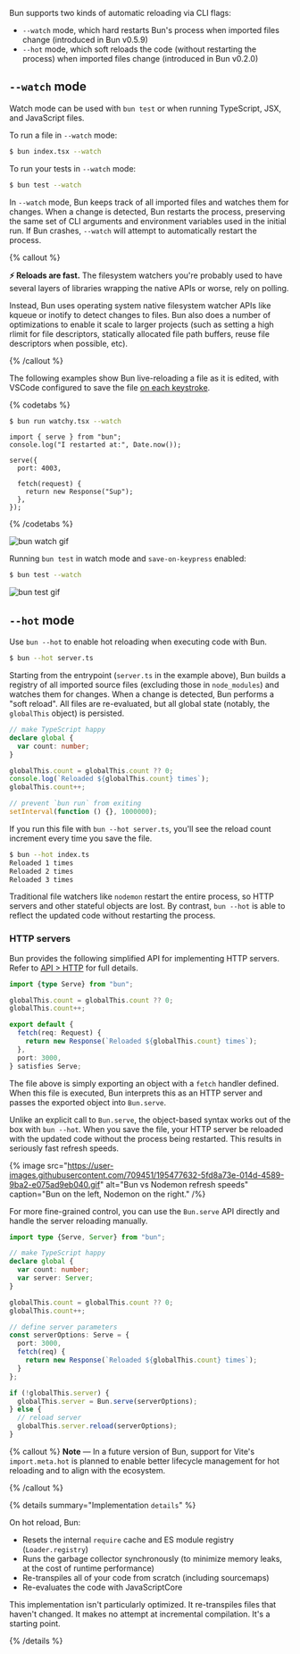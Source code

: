 Bun supports two kinds of automatic reloading via CLI flags:

- `--watch` mode, which hard restarts Bun's process when imported files change (introduced in Bun v0.5.9)
- `--hot` mode, which soft reloads the code (without restarting the process) when imported files change (introduced in Bun v0.2.0)

## `--watch` mode

Watch mode can be used with `bun test` or when running TypeScript, JSX, and JavaScript files.

To run a file in `--watch` mode:

```bash
$ bun index.tsx --watch
```

To run your tests in `--watch` mode:

```bash
$ bun test --watch
```

In `--watch` mode, Bun keeps track of all imported files and watches them for changes. When a change is detected, Bun restarts the process, preserving the same set of CLI arguments and environment variables used in the initial run. If Bun crashes, `--watch` will attempt to automatically restart the process.

{% callout %}

**⚡️ Reloads are fast.** The filesystem watchers you're probably used to have several layers of libraries wrapping the native APIs or worse, rely on polling.

Instead, Bun uses operating system native filesystem watcher APIs like kqueue or inotify to detect changes to files. Bun also does a number of optimizations to enable it scale to larger projects (such as setting a high rlimit for file descriptors, statically allocated file path buffers, reuse file descriptors when possible, etc).

{% /callout %}

The following examples show Bun live-reloading a file as it is edited, with VSCode configured to save the file [on each keystroke](https://code.visualstudio.com/docs/editor/codebasics#_save-auto-save).

{% codetabs %}

```bash
$ bun run watchy.tsx --watch
```

```tsx#watchy.tsx
import { serve } from "bun";
console.log("I restarted at:", Date.now());

serve({
  port: 4003,

  fetch(request) {
    return new Response("Sup");
  },
});
```

{% /codetabs %}

![bun watch gif](https://user-images.githubusercontent.com/709451/228439002-7b9fad11-0db2-4e48-b82d-2b88c8625625.gif)

Running `bun test` in watch mode and `save-on-keypress` enabled:

```bash
$ bun test --watch
```

![bun test gif](https://user-images.githubusercontent.com/709451/228396976-38a23864-4a1d-4c96-87cc-04e5181bf459.gif)

## `--hot` mode

Use `bun --hot` to enable hot reloading when executing code with Bun.

```bash
$ bun --hot server.ts
```

Starting from the entrypoint (`server.ts` in the example above), Bun builds a registry of all imported source files (excluding those in `node_modules`) and watches them for changes. When a change is detected, Bun performs a "soft reload". All files are re-evaluated, but all global state (notably, the `globalThis` object) is persisted.

```ts#server.ts
// make TypeScript happy
declare global {
  var count: number;
}

globalThis.count = globalThis.count ?? 0;
console.log(`Reloaded ${globalThis.count} times`);
globalThis.count++;

// prevent `bun run` from exiting
setInterval(function () {}, 1000000);
```

If you run this file with `bun --hot server.ts`, you'll see the reload count increment every time you save the file.

```bash
$ bun --hot index.ts
Reloaded 1 times
Reloaded 2 times
Reloaded 3 times
```

Traditional file watchers like `nodemon` restart the entire process, so HTTP servers and other stateful objects are lost. By contrast, `bun --hot` is able to reflect the updated code without restarting the process.

### HTTP servers

Bun provides the following simplified API for implementing HTTP servers. Refer to [API > HTTP](/docs/api/http) for full details.

```ts#server.ts
import {type Serve} from "bun";

globalThis.count = globalThis.count ?? 0;
globalThis.count++;

export default {
  fetch(req: Request) {
    return new Response(`Reloaded ${globalThis.count} times`);
  },
  port: 3000,
} satisfies Serve;
```

The file above is simply exporting an object with a `fetch` handler defined. When this file is executed, Bun interprets this as an HTTP server and passes the exported object into `Bun.serve`.

Unlike an explicit call to `Bun.serve`, the object-based syntax works out of the box with `bun --hot`. When you save the file, your HTTP server be reloaded with the updated code without the process being restarted. This results in seriously fast refresh speeds.

{% image src="https://user-images.githubusercontent.com/709451/195477632-5fd8a73e-014d-4589-9ba2-e075ad9eb040.gif" alt="Bun vs Nodemon refresh speeds" caption="Bun on the left, Nodemon on the right." /%}

For more fine-grained control, you can use the `Bun.serve` API directly and handle the server reloading manually.

```ts#server.ts
import type {Serve, Server} from "bun";

// make TypeScript happy
declare global {
  var count: number;
  var server: Server;
}

globalThis.count = globalThis.count ?? 0;
globalThis.count++;

// define server parameters
const serverOptions: Serve = {
  port: 3000,
  fetch(req) {
    return new Response(`Reloaded ${globalThis.count} times`);
  }
};

if (!globalThis.server) {
  globalThis.server = Bun.serve(serverOptions);
} else {
  // reload server
  globalThis.server.reload(serverOptions);
}
```

{% callout %}
**Note** — In a future version of Bun, support for Vite's `import.meta.hot` is planned to enable better lifecycle management for hot reloading and to align with the ecosystem.

{% /callout %}

{% details summary="Implementation `details`" %}

On hot reload, Bun:

- Resets the internal `require` cache and ES module registry (`Loader.registry`)
- Runs the garbage collector synchronously (to minimize memory leaks, at the cost of runtime performance)
- Re-transpiles all of your code from scratch (including sourcemaps)
- Re-evaluates the code with JavaScriptCore

This implementation isn't particularly optimized. It re-transpiles files that haven't changed. It makes no attempt at incremental compilation. It's a starting point.

{% /details %}
